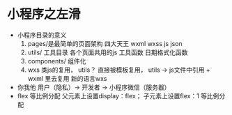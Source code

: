 # 小程序之左滑

- 小程序目录的意义
  1. pages/是最简单的页面架构
      四大天王 wxml wxss js json
  2. utils/
      工具目录
      各个页面共用的js 工具函数 日期格式化函数
  3. components/
      组件化
  4. wxs 类js的复用， utils？
      直接被模板复用，
      utils -> js文件中引用 + wxml 里去复用
      新的语言wxs
- 你我他
  用户（隐私）-> 开发者 ->  小程序微信（服务器）
- flex 等比例分配
  父元素上设置display：flex；
  子元素上设置flex：1 等比例分配

  
